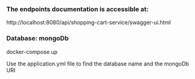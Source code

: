 ### The endpoints documentation is accessible at:

http://localhost:8080/api/shopping-cart-service/swagger-ui.html

### Database:  mongoDb
 
  docker-compose up

  Use the application.yml file to find the database name and the mongoDb URI
 